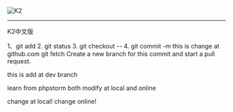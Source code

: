 ![K2](https://getk2.org/assets/files/logo/k2_logo.png)
***
K2中文版

1、git add
2. git status
3. git checkout --
4. git commit -m
this is change at github.com
git fetch
Create a new branch for this commit and start a pull request.

this is add at dev branch

learn from phpstorm
both modify at local and online

change at local!
change online!
